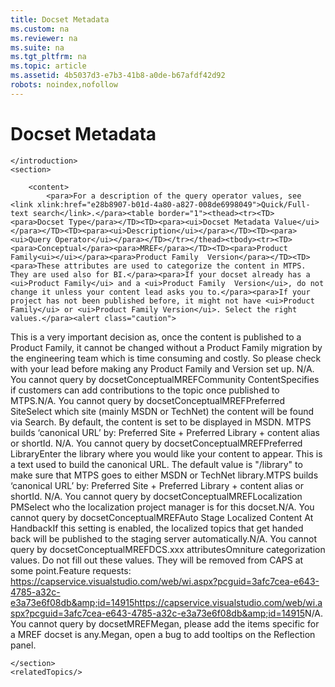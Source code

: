 ```yaml
---
title: Docset Metadata
ms.custom: na
ms.reviewer: na
ms.suite: na
ms.tgt_pltfrm: na
ms.topic: article
ms.assetid: 4b5037d3-e7b3-41b8-a0de-b67afdf42d92
robots: noindex,nofollow
---
```

# Docset Metadata
<?xml version="1.0" encoding="UTF-8"?>
<developerConceptualDocument xmlns="http://ddue.schemas.microsoft.com/authoring/2003/5" xmlns:xsi="http://www.w3.org/2001/XMLSchema-instance" xsi:schemaLocation="http://ddue.schemas.microsoft.com/authoring/2003/5 http://dduestorage.blob.core.windows.net/ddueschema/developer.xsd" xmlns:xlink="http://www.w3.org/1999/xlink">
    <introduction>
        
    </introduction>
    <section>
        
        <content>
            <para>For a description of the query operator values, see <link xlink:href="e28b8907-b01d-4a80-a827-008de6998049">Quick/Full-text search</link>.</para><table border="1"><thead><tr><TD><para>Docset Type</para></TD><TD><para><ui>Docset Metadata Value</ui></para></TD><TD><para><ui>Description</ui></para></TD><TD><para><ui>Query Operator</ui></para></TD></tr></thead><tbody><tr><TD><para>Conceptual</para><para>MREF</para></TD><TD><para>Product Family<ui></ui></para><para>Product Family  Version</para></TD><TD><para>These attributes are used to categorize the content in MTPS. They are used also for BI.</para><para>If your docset already has a <ui>Product Family</ui> and a <ui>Product Family  Version</ui>, do not change it unless your content lead asks you to.</para><para>If your project has not been published before, it might not have <ui>Product Family</ui> or <ui>Product Family Version</ui>. Select the right values.</para><alert class="caution">
<para>This is a very important decision as, once the content is published to a Product Family, it cannot be changed without a Product Family migration by the engineering team which is time consuming and costly. So please check with your lead before making any Product Family and Version set up. </para>
</alert></TD><TD><para>N/A. You cannot query  by docset</para></TD></tr><tr><TD><para>Conceptual</para><para>MREF</para></TD><TD><para>Community Content</para></TD><TD><para>Specifies if customers can add contributions to the topic once published to MTPS.</para></TD><TD><para>N/A. You cannot query  by docset</para></TD></tr><tr><TD><para>Conceptual</para><para>MREF</para></TD><TD><para>Preferred Site</para></TD><TD><para>Select which site (mainly MSDN or TechNet) the content will be found via Search. By default, the content is set to be displayed in MSDN. </para><para>MTPS builds ‘canonical URL’ by: Preferred Site + Preferred Library + content alias or shortId. </para></TD><TD><para>N/A. You cannot query  by docset</para></TD></tr><tr><TD><para>Conceptual</para><para>MREF</para></TD><TD><para>Preferred Library</para></TD><TD><para>Enter the library where you would like your content to appear. This is a text used to build the canonical URL. The default value is "/library" to make sure that MTPS goes to either MSDN or TechNet library.</para><para>MTPS builds ‘canonical URL’ by: Preferred Site + Preferred Library + content alias or shortId. </para></TD><TD><para>N/A. You cannot query  by docset</para></TD></tr><tr><TD><para>Conceptual</para><para>MREF</para></TD><TD><para>Localization PM</para></TD><TD><para>Select who the localization project manager is for this docset.</para></TD><TD><para>N/A. You cannot query  by docset</para></TD></tr><tr><TD><para>Conceptual</para><para>MREF</para></TD><TD><para>Auto Stage Localized Content At Handback<ui></ui></para></TD><TD><para>If this setting is enabled, the localized topics that get handed back  will be published to the staging server automatically.</para></TD><TD><para>N/A. You cannot query  by docset</para></TD></tr><tr><TD><para>Conceptual</para><para>MREF</para></TD><TD><para><ui>DCS.</ui>xxx attributes</para></TD><TD><para>Omniture categorization values. Do not fill out these values. They will be removed from CAPS at some point.</para><para>Feature requests: <externalLink><linkText>https://capservice.visualstudio.com/web/wi.aspx?pcguid=3afc7cea-e643-4785-a32c-e3a73e6f08db&amp;id=14915</linkText><linkUri>https://capservice.visualstudio.com/web/wi.aspx?pcguid=3afc7cea-e643-4785-a32c-e3a73e6f08db&amp;id=14915</linkUri></externalLink></para></TD><TD><para>N/A. You cannot query  by docset</para></TD></tr><tr><TD><para>MREF</para></TD><TD><para></para></TD><TD><para>Megan, please add the items specific for a MREF docset is any.</para><para>Megan, open a bug to add tooltips on the Reflection panel.</para></TD><TD></TD></tr></tbody></table>
        </content>
        
    </section>
    <relatedTopics/>
</developerConceptualDocument>
